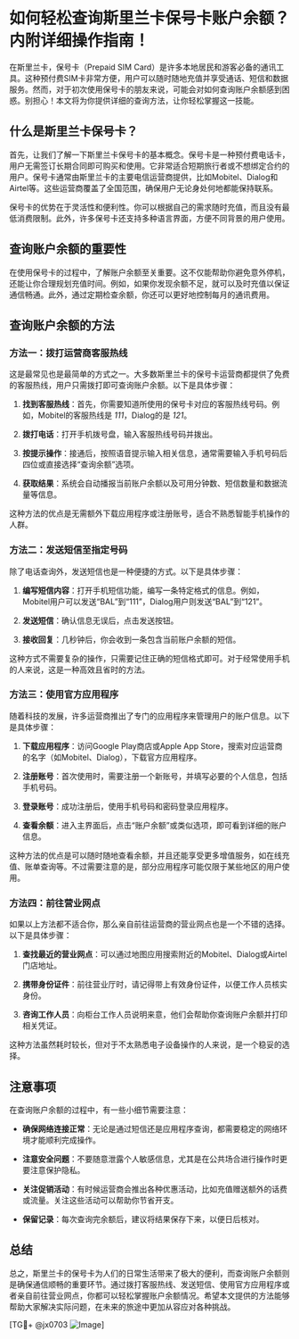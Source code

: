 # 如何轻松查询斯里兰卡保号卡账户余额？内附详细操作指南！

在斯里兰卡，保号卡（Prepaid SIM Card）是许多本地居民和游客必备的通讯工具。这种预付费SIM卡非常方便，用户可以随时随地充值并享受通话、短信和数据服务。然而，对于初次使用保号卡的朋友来说，可能会对如何查询账户余额感到困惑。别担心！本文将为你提供详细的查询方法，让你轻松掌握这一技能。

## 什么是斯里兰卡保号卡？

首先，让我们了解一下斯里兰卡保号卡的基本概念。保号卡是一种预付费电话卡，用户无需签订长期合同即可购买和使用。它非常适合短期旅行者或不想绑定合约的用户。保号卡通常由斯里兰卡的主要电信运营商提供，比如Mobitel、Dialog和Airtel等。这些运营商覆盖了全国范围，确保用户无论身处何地都能保持联系。

保号卡的优势在于灵活性和便利性。你可以根据自己的需求随时充值，而且没有最低消费限制。此外，许多保号卡还支持多种语言界面，方便不同背景的用户使用。

## 查询账户余额的重要性

在使用保号卡的过程中，了解账户余额至关重要。这不仅能帮助你避免意外停机，还能让你合理规划充值时间。例如，如果你发现余额不足，就可以及时充值以保证通信畅通。此外，通过定期检查余额，你还可以更好地控制每月的通讯费用。

## 查询账户余额的方法

### 方法一：拨打运营商客服热线

这是最常见也是最简单的方式之一。大多数斯里兰卡的保号卡运营商都提供了免费的客服热线，用户只需拨打即可查询账户余额。以下是具体步骤：

1. **找到客服热线**：首先，你需要知道所使用的保号卡对应的客服热线号码。例如，Mobitel的客服热线是 *111*，Dialog的是 *121*。
   
2. **拨打电话**：打开手机拨号盘，输入客服热线号码并拨出。

3. **按提示操作**：接通后，按照语音提示输入相关信息，通常需要输入手机号码后四位或直接选择“查询余额”选项。

4. **获取结果**：系统会自动播报当前账户余额以及可用分钟数、短信数量和数据流量等信息。

这种方法的优点是无需额外下载应用程序或注册账号，适合不熟悉智能手机操作的人群。

### 方法二：发送短信至指定号码

除了电话查询外，发送短信也是一种便捷的方式。以下是具体步骤：

1. **编写短信内容**：打开手机短信功能，编写一条特定格式的信息。例如，Mobitel用户可以发送“BAL”到“111”，Dialog用户则发送“BAL”到“121”。

2. **发送短信**：确认信息无误后，点击发送按钮。

3. **接收回复**：几秒钟后，你会收到一条包含当前账户余额的短信。

这种方式不需要复杂的操作，只需要记住正确的短信格式即可。对于经常使用手机的人来说，这是一种高效且省时的方法。

### 方法三：使用官方应用程序

随着科技的发展，许多运营商推出了专门的应用程序来管理用户的账户信息。以下是具体步骤：

1. **下载应用程序**：访问Google Play商店或Apple App Store，搜索对应运营商的名字（如Mobitel、Dialog），下载官方应用程序。

2. **注册账号**：首次使用时，需要注册一个新账号，并填写必要的个人信息，包括手机号码。

3. **登录账号**：成功注册后，使用手机号码和密码登录应用程序。

4. **查看余额**：进入主界面后，点击“账户余额”或类似选项，即可看到详细的账户信息。

这种方法的优点是可以随时随地查看余额，并且还能享受更多增值服务，如在线充值、账单查询等。不过需要注意的是，部分应用程序可能仅限于某些地区的用户使用。

### 方法四：前往营业网点

如果以上方法都不适合你，那么亲自前往运营商的营业网点也是一个不错的选择。以下是具体步骤：

1. **查找最近的营业网点**：可以通过地图应用搜索附近的Mobitel、Dialog或Airtel门店地址。

2. **携带身份证件**：前往营业厅时，请记得带上有效身份证件，以便工作人员核实身份。

3. **咨询工作人员**：向柜台工作人员说明来意，他们会帮助你查询账户余额并打印相关凭证。

这种方法虽然耗时较长，但对于不太熟悉电子设备操作的人来说，是一个稳妥的选择。

## 注意事项

在查询账户余额的过程中，有一些小细节需要注意：

- **确保网络连接正常**：无论是通过短信还是应用程序查询，都需要稳定的网络环境才能顺利完成操作。
  
- **注意安全问题**：不要随意泄露个人敏感信息，尤其是在公共场合进行操作时更要注意保护隐私。

- **关注促销活动**：有时候运营商会推出各种优惠活动，比如充值赠送额外的话费或流量。关注这些活动可以帮助你节省开支。

- **保留记录**：每次查询完余额后，建议将结果保存下来，以便日后核对。

## 总结

总之，斯里兰卡的保号卡为人们的日常生活带来了极大的便利，而查询账户余额则是确保通信顺畅的重要环节。通过拨打客服热线、发送短信、使用官方应用程序或者亲自前往营业网点，你都可以轻松掌握账户余额情况。希望本文提供的方法能够帮助大家解决实际问题，在未来的旅途中更加从容应对各种挑战。

[TG💪+ @jx0703 ![Image](https://github.com/user-attachments/assets/dbca1d08-cadb-493c-b0ec-ad6f7a83f270)]